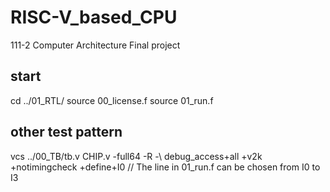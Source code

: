 # RISC-V_based_CPU
111-2 Computer Architecture Final project

## start
cd ../01_RTL/
source 00_license.f
source 01_run.f


## other test pattern
vcs ../00_TB/tb.v CHIP.v -full64 -R -\ debug_access+all +v2k +notimingcheck +define+I0 
// The line in 01_run.f can be chosen from I0 to I3


